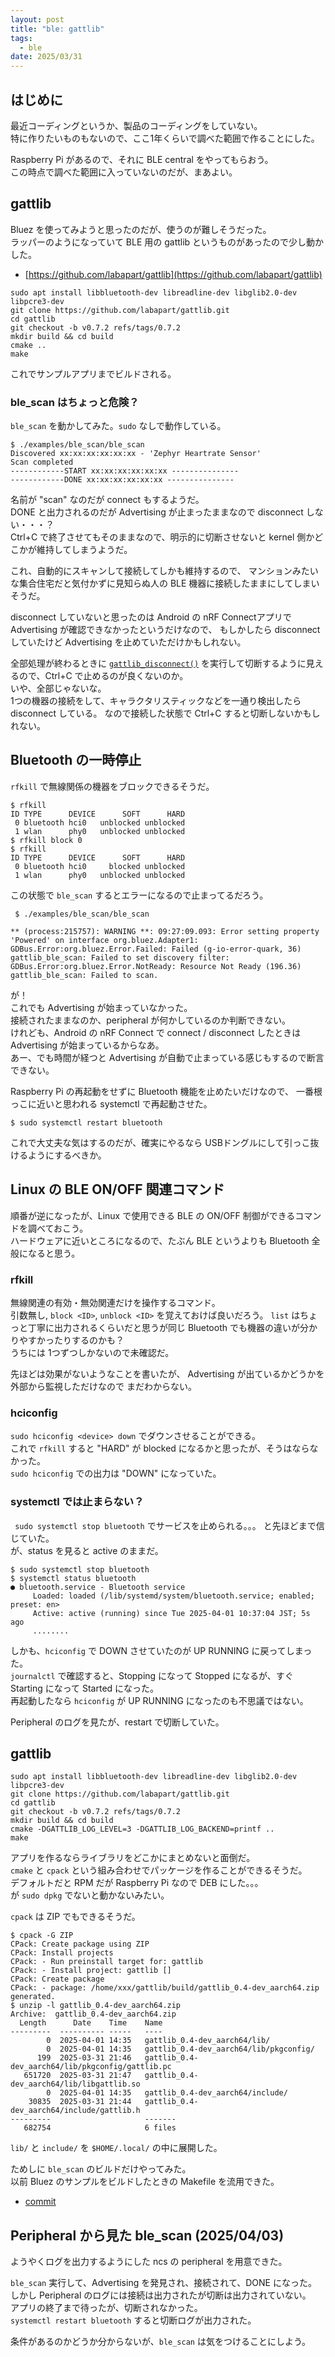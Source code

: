 ```yaml
---
layout: post
title: "ble: gattlib"
tags:
  - ble
date: 2025/03/31
---
```


## はじめに

最近コーディングというか、製品のコーディングをしていない。  
特に作りたいものもないので、ここ1年くらいで調べた範囲で作ることにした。

Raspberry Pi があるので、それに BLE central をやってもらおう。  
この時点で調べた範囲に入っていないのだが、まあよい。

## gattlib

Bluez を使ってみようと思ったのだが、使うのが難しそうだった。  
ラッパーのようになっていて BLE 用の gattlib というものがあったので少し動かした。

* [https://github.com/labapart/gattlib](https://github.com/labapart/gattlib)

```console
sudo apt install libbluetooth-dev libreadline-dev libglib2.0-dev libpcre3-dev
git clone https://github.com/labapart/gattlib.git
cd gattlib
git checkout -b v0.7.2 refs/tags/0.7.2
mkdir build && cd build
cmake ..
make
```

これでサンプルアプリまでビルドされる。

### ble_scan はちょっと危険？

`ble_scan` を動かしてみた。`sudo` なしで動作している。

```console
$ ./examples/ble_scan/ble_scan
Discovered xx:xx:xx:xx:xx:xx - 'Zephyr Heartrate Sensor'
Scan completed
------------START xx:xx:xx:xx:xx:xx ---------------
------------DONE xx:xx:xx:xx:xx:xx ---------------
```

名前が "scan" なのだが connect もするようだ。  
DONE と出力されるのだが Advertising が止まったままなので disconnect しない・・・？  
Ctrl+C で終了させてもそのままなので、明示的に切断させないと kernel 側かどこかが維持してしまうようだ。

これ、自動的にスキャンして接続してしかも維持するので、
マンションみたいな集合住宅だと気付かずに見知らぬ人の BLE 機器に接続したままにしてしまいそうだ。

disconnect していないと思ったのは Android の nRF Connectアプリで
Advertising が確認できなかったというだけなので、
もしかしたら disconnect していたけど Advertising を止めていただけかもしれない。

全部処理が終わるときに [`gattlib_disconnect()`](https://github.com/labapart/gattlib/blob/0.7.2/examples/ble_scan/ble_scan.c#L89) を実行して切断するように見えるので、Ctrl+C で止めるのが良くないのか。  
いや、全部じゃないな。  
1つの機器の接続をして、キャラクタリスティックなどを一通り検出したら disconnect している。
なので接続した状態で Ctrl+C すると切断しないかもしれない。

## Bluetooth の一時停止

`rfkill` で無線関係の機器をブロックできるそうだ。

```console
$ rfkill
ID TYPE      DEVICE      SOFT      HARD
 0 bluetooth hci0   unblocked unblocked
 1 wlan      phy0   unblocked unblocked
$ rfkill block 0
$ rfkill
ID TYPE      DEVICE      SOFT      HARD
 0 bluetooth hci0     blocked unblocked
 1 wlan      phy0   unblocked unblocked
```

この状態で `ble_scan` するとエラーになるので止まってるだろう。

```console
 $ ./examples/ble_scan/ble_scan

** (process:215757): WARNING **: 09:27:09.093: Error setting property 'Powered' on interface org.bluez.Adapter1: GDBus.Error:org.bluez.Error.Failed: Failed (g-io-error-quark, 36)
gattlib_ble_scan: Failed to set discovery filter: GDBus.Error:org.bluez.Error.NotReady: Resource Not Ready (196.36)
gattlib_ble_scan: Failed to scan.
```

が！  
これでも Advertising が始まっていなかった。  
接続されたままなのか、peripheral が何かしているのか判断できない。  
けれども、Android の nRF Connect で connect / disconnect したときは Advertising が始まっているからなあ。  
あー、でも時間が経つと Advertising が自動で止まっている感じもするので断言できない。

Raspberry Pi の再起動をせずに Bluetooth 機能を止めたいだけなので、
一番根っこに近いと思われる systemctl で再起動させた。

```console
$ sudo systemctl restart bluetooth
```

これで大丈夫な気はするのだが、確実にやるなら USBドングルにして引っこ抜けるようにするべきか。

## Linux の BLE ON/OFF 関連コマンド

順番が逆になったが、Linux で使用できる BLE の ON/OFF 制御ができるコマンドを調べておこう。  
ハードウェアに近いところになるので、たぶん BLE というよりも Bluetooth 全般になると思う。

### rfkill

無線関連の有効・無効関連だけを操作するコマンド。  
引数無し, `block <ID>`, `unblock <ID>` を覚えておけば良いだろう。
`list` はちょっと丁寧に出力されるくらいだと思うが同じ Bluetooth でも機器の違いが分かりやすかったりするのかも？  
うちには 1つずつしかないので未確認だ。

先ほどは効果がないようなことを書いたが、
Advertising が出ているかどうかを外部から監視しただけなので
まだわからない。

### hciconfig

`sudo hciconfig <device> down` でダウンさせることができる。  
これで `rfkill` すると "HARD" が blocked になるかと思ったが、そうはならなかった。  
`sudo hciconfig` での出力は "DOWN" になっていた。

### systemctl では止まらない？

` sudo systemctl stop bluetooth` でサービスを止められる。。。
と先ほどまで信じていた。  
が、status を見ると active のままだ。

```console
$ sudo systemctl stop bluetooth
$ systemctl status bluetooth
● bluetooth.service - Bluetooth service
     Loaded: loaded (/lib/systemd/system/bluetooth.service; enabled; preset: en>
     Active: active (running) since Tue 2025-04-01 10:37:04 JST; 5s ago
     ........
```

しかも、`hciconfig` で DOWN させていたのが UP RUNNING に戻ってしまった。  
`journalctl` で確認すると、Stopping  になって Stopped になるが、すぐ Starting になって Started になった。  
再起動したなら `hciconfig` が UP RUNNING になったのも不思議ではない。

Peripheral のログを見たが、restart で切断していた。  


## gattlib

```console
sudo apt install libbluetooth-dev libreadline-dev libglib2.0-dev libpcre3-dev
git clone https://github.com/labapart/gattlib.git
cd gattlib
git checkout -b v0.7.2 refs/tags/0.7.2
mkdir build && cd build
cmake -DGATTLIB_LOG_LEVEL=3 -DGATTLIB_LOG_BACKEND=printf ..
make
```

アプリを作るならライブラリをどこかにまとめないと面倒だ。  
`cmake` と `cpack` という組み合わせでパッケージを作ることができるそうだ。  
デフォルトだと RPM だが Raspberry Pi なので DEB にした。。。  
が `sudo dpkg` でないと動かないみたい。

`cpack` は ZIP でもできるそうだ。

```console
$ cpack -G ZIP
CPack: Create package using ZIP
CPack: Install projects
CPack: - Run preinstall target for: gattlib
CPack: - Install project: gattlib []
CPack: Create package
CPack: - package: /home/xxx/gattlib/build/gattlib_0.4-dev_aarch64.zip generated.
$ unzip -l gattlib_0.4-dev_aarch64.zip
Archive:  gattlib_0.4-dev_aarch64.zip
  Length      Date    Time    Name
---------  ---------- -----   ----
        0  2025-04-01 14:35   gattlib_0.4-dev_aarch64/lib/
        0  2025-04-01 14:35   gattlib_0.4-dev_aarch64/lib/pkgconfig/
      199  2025-03-31 21:46   gattlib_0.4-dev_aarch64/lib/pkgconfig/gattlib.pc
   651720  2025-03-31 21:47   gattlib_0.4-dev_aarch64/lib/libgattlib.so
        0  2025-04-01 14:35   gattlib_0.4-dev_aarch64/include/
    30835  2025-03-31 21:44   gattlib_0.4-dev_aarch64/include/gattlib.h
---------                     -------
   682754                     6 files
```

`lib/` と `include/` を `$HOME/.local/` の中に展開した。

ためしに `ble_scan` のビルドだけやってみた。  
以前 Bluez のサンプルをビルドしたときの Makefile を流用できた。

* [commit](https://github.com/hirokuma/gattlib-blescan/tree/523070df53f027b6eadf1d28fbf86616fc0553c5)

## Peripheral から見た ble_scan (2025/04/03)

ようやくログを出力するようにした ncs の peripheral を用意できた。

`ble_scan` 実行して、Advertising を発見され、接続されて、DONE になった。  
しかし Peripheral のログには接続は出力されたが切断は出力されていない。  
アプリの終了まで待ったが、切断されなかった。  
`systemctl restart bluetooth` すると切断ログが出力された。

条件があるのかどうか分からないが、`ble_scan` は気をつけることにしよう。
